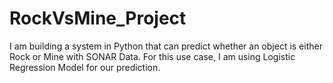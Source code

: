 # RockVsMine_Project
I am building a system in Python that can predict whether an object is either Rock or Mine with SONAR Data. For this use case, I am using Logistic Regression Model for our prediction. 

